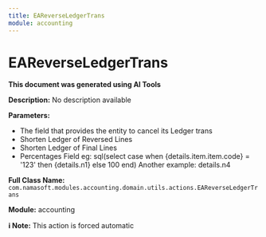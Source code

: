 ```yaml
---
title: EAReverseLedgerTrans
module: accounting
---
```



<div class='entity-flows'>

# EAReverseLedgerTrans

**This document was generated using AI Tools**

**Description:** No description available

**Parameters:**
- The field that provides the entity to cancel its Ledger trans
- Shorten Ledger of Reversed Lines
- Shorten Ledger of Final Lines
- Percentages Field eg: 
sql(select case when {details.item.item.code} = '123' then {details.n1} else 100 end)
Another example: details.n4

**Full Class Name:** `com.namasoft.modules.accounting.domain.utils.actions.EAReverseLedgerTrans`

**Module:** accounting

**ℹ️ Note:** This action is forced automatic


</div>

